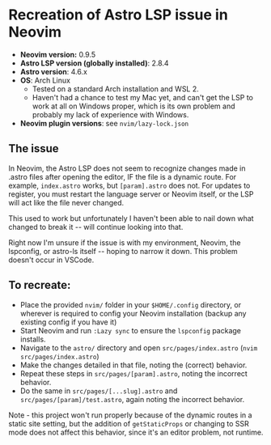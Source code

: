 # Recreation of Astro LSP issue in Neovim

- **Neovim version:** 0.9.5
- **Astro LSP version (globally installed)**: 2.8.4
- **Astro version**: 4.6.x
- **OS**: Arch Linux 
  - Tested on a standard Arch installation and WSL 2.
  - Haven't had a chance to test my Mac yet, and can't get the LSP to work at all on Windows proper, which is its own problem and probably my lack of experience with Windows.
- **Neovim plugin versions**: see `nvim/lazy-lock.json`

## The issue
In Neovim, the Astro LSP does not seem to recognize changes made in .astro files after opening the editor, IF the file is a dynamic route.
For example, `index.astro` works, but `[param].astro` does not.
For updates to register, you must restart the language server or Neovim itself, or the LSP will act like the file never changed.

This used to work but unfortunately I haven't been able to nail down what changed to break it -- will continue looking into that.

Right now I'm unsure if the issue is with my environment, Neovim, the lspconfig, or astro-ls itself 
-- hoping to narrow it down. This problem doesn't occur in VSCode.

## To recreate:
- Place the provided `nvim/` folder in your `$HOME/.config` directory, or wherever is required to config your Neovim installation (backup any existing config if you have it)
- Start Neovim and run `:Lazy sync` to ensure the `lspconfig` package installs.
- Navigate to the `astro/` directory and open `src/pages/index.astro` (`nvim src/pages/index.astro`)
- Make the changes detailed in that file, noting the (correct) behavior.
- Repeat these steps in `src/pages/[param].astro`, noting the incorrect behavior.
- Do the same in `src/pages/[...slug].astro` and `src/pages/[param]/test.astro`, again noting the incorrect behavior.

Note - this project won't run properly because of the dynamic routes in a static site setting, 
but the addition of `getStaticProps` or changing to SSR mode does not affect this behavior,
since it's an editor problem, not runtime.
